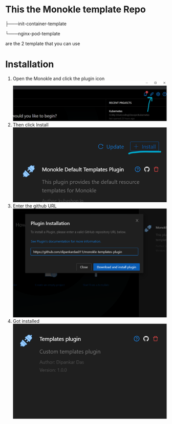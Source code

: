 # This the Monokle template Repo

├───init-container-template

└───nginx-pod-template

are the 2 template that you can use

# Installation
1. Open the Monokle and click the plugin icon 
![](./01.png)
2. Then click Install
![](./02.png)
3. Enter the github URL
![](./03.png)
4. Got installed
![](./04.png)
